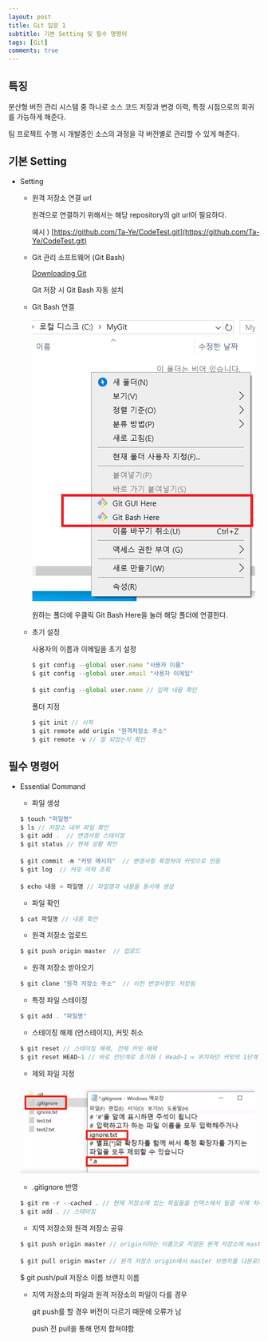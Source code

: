 ```yaml
---
layout: post
title: Git 입문 1
subtitle: 기본 Setting 및 필수 명령어
tags: [Git]
comments: true
---
```


## 특징

분산형 버전 관리 시스템 중 하나로 소스 코드 저장과 변경 이력, 특정 시점으로의 회귀를 가능하게 해준다.

팀 프로젝트 수행 시 개발중인 소스의 과정을 각 버전별로 관리할 수 있게 해준다.

## 기본 Setting

- Setting
    - 원격 저장소 연결 url

        원격으로 연결하기 위해서는 해당 repository의 git url이 필요하다.

        예시 ) [https://github.com/Ta-Ye/CodeTest.git](https://github.com/Ta-Ye/CodeTest.git)

    - Git 관리 소프트웨어 (Git Bash)

        [Downloading Git](https://git-scm.com/download/win)

        Git 저장 시 Git Bash 자동 설치

    - Git Bash 연결

        ![Git%20%E1%84%8B%E1%85%B5%E1%86%B8%E1%84%86%E1%85%AE%E1%86%AB%202db4e4f8aac64ae59399200124cf9db4/_.png](Git%20%E1%84%8B%E1%85%B5%E1%86%B8%E1%84%86%E1%85%AE%E1%86%AB%202db4e4f8aac64ae59399200124cf9db4/_.png)

        원하는 폴더에 우클릭 Git Bash Here을 눌러 해당 폴더에 연결한다.

    - 초기 설정

        사용자의 이름과 이메일을 초기 설정

        ```jsx
        $ git config --global user.name "사용자 이름"
        $ git config --global user.email "사용자 이메일"

        $ git config --global user.name // 입력 내용 확인
        ```

        폴더 지정

        ```jsx
        $ git init // 시작
        $ git remote add origin "원격저장소 주소"
        $ git remote -v // 잘 되었는지 확인
        ```

## 필수 명령어

- Essential Command
    - 파일 생성

    ```jsx
    $ touch "파일명"
    $ ls // 저장소 내부 파일 확인
    $ git add .  // 변경사항 스테이징
    $ git status // 현재 상황 확인

    $ git commit -m "커밋 메시지"  // 변경사항 확정하여 커밋으로 만듬
    $ git log  // 커밋 이력 조회

    $ echo 내용 > 파일명 // 파일명과 내용을 동시에 생성
    ```

    - 파일 확인

    ```jsx
    $ cat 파일명 // 내용 확인
    ```

    - 원격 저장소 업로드

    ```jsx
    $ git push origin master  // 업로드
    ```

    - 원격 저장소 받아오기

    ```jsx
    $ git clone "원격 저장소 주소"  // 이전 변경사항도 저장됨
    ```

    - 특정 파일 스테이징

    ```jsx
    $ git add . "파일명"
    ```

    - 스테이징 해제 (언스테이지), 커밋 취소

    ```jsx
    $ git reset // 스테이징 해제, 전체 커밋 해제
    $ git reset HEAD~1 // 바로 전단계로 초기화 ( Head~1 = 위치하던 커밋의 1단계 뒤로)
    ```

    - 제외 파일 지정

    ![Git%20%E1%84%8B%E1%85%B5%E1%86%B8%E1%84%86%E1%85%AE%E1%86%AB%202db4e4f8aac64ae59399200124cf9db4/Untitled.png](Git%20%E1%84%8B%E1%85%B5%E1%86%B8%E1%84%86%E1%85%AE%E1%86%AB%202db4e4f8aac64ae59399200124cf9db4/Untitled.png)

    - .gitignore 반영

    ```jsx
    $ git rm -r --cached . // 현재 저장소에 있는 파일들을 인덱스에서 일괄 삭제 처리
    $ git add . // 스테이징
    ```

    - 지역 저장소와 원격 저장소 공유

    ```jsx
    $ git push origin master // origin이라는 이름으로 지정된 원격 저장소에 master 브랜치 업로드

    $ git pull origin master // 원격 저장소 origin에서 master 브랜치를 다운로드
    ```

    $ git push/pull 저장소 이름 브랜치 이름

    - 지역 저장소의 파일과 원격 저장소의 파일이 다를 경우

        git push를 할 경우 버전이 다르기 때문에 오류가 남

        push 전 pull을 통해 먼저 합쳐야함
